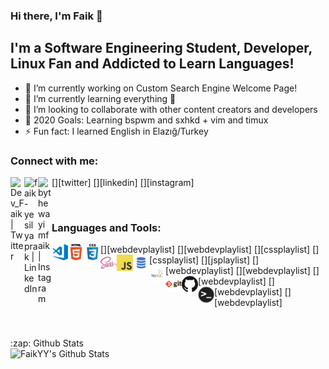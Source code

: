 ### Hi there, I'm Faik 👋


## I'm a Software Engineering Student, Developer, Linux Fan and Addicted to Learn Languages!

- 🔭 I’m currently working on Custom Search Engine Welcome Page!
- 🌱 I’m currently learning everything 🤣
- 👯 I’m looking to collaborate with other content creators and developers
- 🥅 2020 Goals: Learning bspwm and sxhkd + vim and timux
- ⚡ Fun fact: I learned English in Elazığ/Turkey



### Connect with me:



[<img align="left" alt="Dev_Faik | Twitter" width="22px" src="https://cdn.jsdelivr.net/npm/simple-icons@v3/icons/twitter.svg" />][twitter]
[<img align="left" alt="faik-yesilyaprak | LinkedIn" width="22px" src="https://cdn.jsdelivr.net/npm/simple-icons@v3/icons/linkedin.svg" />][linkedin]
[<img align="left" alt="bythewayimfaik | Instagram" width="22px" src="https://cdn.jsdelivr.net/npm/simple-icons@v3/icons/instagram.svg" />][instagram]

<br />

### Languages and Tools:

[<img align="left" alt="Visual Studio Code" width="26px" src="https://raw.githubusercontent.com/github/explore/80688e429a7d4ef2fca1e82350fe8e3517d3494d/topics/visual-studio-code/visual-studio-code.png" />][webdevplaylist]
[<img align="left" alt="HTML5" width="26px" src="https://raw.githubusercontent.com/github/explore/80688e429a7d4ef2fca1e82350fe8e3517d3494d/topics/html/html.png" />][webdevplaylist]
[<img align="left" alt="CSS3" width="26px" src="https://raw.githubusercontent.com/github/explore/80688e429a7d4ef2fca1e82350fe8e3517d3494d/topics/css/css.png" />][cssplaylist]
[<img align="left" alt="Sass" width="26px" src="https://raw.githubusercontent.com/github/explore/80688e429a7d4ef2fca1e82350fe8e3517d3494d/topics/sass/sass.png" />][cssplaylist]
[<img align="left" alt="JavaScript" width="26px" src="https://raw.githubusercontent.com/github/explore/80688e429a7d4ef2fca1e82350fe8e3517d3494d/topics/javascript/javascript.png" />][jsplaylist]
[<img align="left" alt="SQL" width="26px" src="https://raw.githubusercontent.com/github/explore/80688e429a7d4ef2fca1e82350fe8e3517d3494d/topics/sql/sql.png" />][webdevplaylist]
[<img align="left" alt="MySQL" width="26px" src="https://raw.githubusercontent.com/github/explore/80688e429a7d4ef2fca1e82350fe8e3517d3494d/topics/mysql/mysql.png" />][webdevplaylist]
[<img align="left" alt="Git" width="26px" src="https://raw.githubusercontent.com/github/explore/80688e429a7d4ef2fca1e82350fe8e3517d3494d/topics/git/git.png" />][webdevplaylist]
[<img align="left" alt="GitHub" width="26px" src="https://raw.githubusercontent.com/github/explore/78df643247d429f6cc873026c0622819ad797942/topics/github/github.png" />][webdevplaylist]
[<img align="left" alt="Terminal" width="26px" src="https://raw.githubusercontent.com/github/explore/80688e429a7d4ef2fca1e82350fe8e3517d3494d/topics/terminal/terminal.png" />][webdevplaylist]

<br />
<br />






  <summary>:zap: Github Stats</summary>

  <img align="left" alt="FaikYY's Github Stats" src="https://github-readme-stats.codestackr.vercel.app/api?username=FaikYY&show_icons=true&hide_border=true" />

